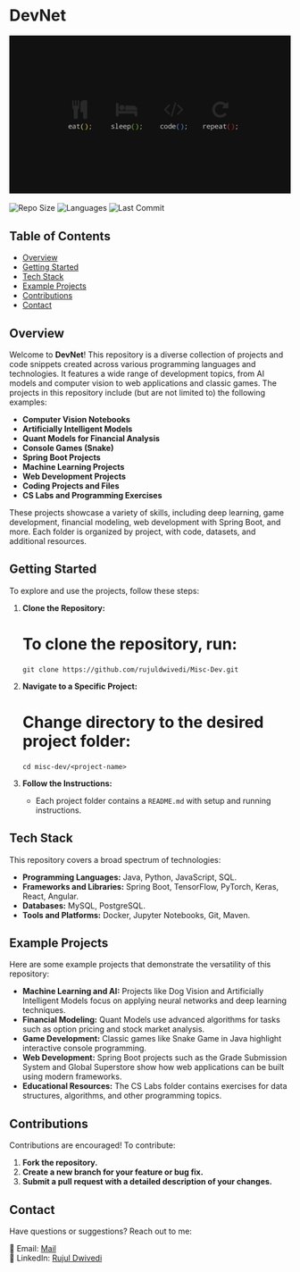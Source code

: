 # DevNet

![Project Banner](banner.jpeg)

![Repo Size](https://img.shields.io/github/repo-size/rujuldwivedi/misc-dev)
![Languages](https://img.shields.io/github/languages/count/rujuldwivedi/misc-dev)
![Last Commit](https://img.shields.io/github/last-commit/rujuldwivedi/misc-dev)

## Table of Contents
- [Overview](#overview)
- [Getting Started](#getting-started)
- [Tech Stack](#tech-stack)
- [Example Projects](#example-projects)
- [Contributions](#contributions)
- [Contact](#contact)

## Overview

Welcome to **DevNet**! This repository is a diverse collection of projects and code snippets created across various programming languages and technologies. It features a wide range of development topics, from AI models and computer vision to web applications and classic games. The projects in this repository include (but are not limited to) the following examples:

- **Computer Vision Notebooks**
- **Artificially Intelligent Models**
- **Quant Models for Financial Analysis**
- **Console Games (Snake)**
- **Spring Boot Projects**
- **Machine Learning Projects**
- **Web Development Projects**
- **Coding Projects and Files**
- **CS Labs and Programming Exercises**

These projects showcase a variety of skills, including deep learning, game development, financial modeling, web development with Spring Boot, and more. Each folder is organized by project, with code, datasets, and additional resources.

## Getting Started

To explore and use the projects, follow these steps:

1. **Clone the Repository:**
   # To clone the repository, run:
   `git clone https://github.com/rujuldwivedi/Misc-Dev.git`

2. **Navigate to a Specific Project:**
   # Change directory to the desired project folder:
   `cd misc-dev/<project-name>`

3. **Follow the Instructions:**
   - Each project folder contains a `README.md` with setup and running instructions.

## Tech Stack

This repository covers a broad spectrum of technologies:

- **Programming Languages:** Java, Python, JavaScript, SQL.
- **Frameworks and Libraries:** Spring Boot, TensorFlow, PyTorch, Keras, React, Angular.
- **Databases:** MySQL, PostgreSQL.
- **Tools and Platforms:** Docker, Jupyter Notebooks, Git, Maven.

## Example Projects

Here are some example projects that demonstrate the versatility of this repository:

- **Machine Learning and AI:** Projects like Dog Vision and Artificially Intelligent Models focus on applying neural networks and deep learning techniques.
- **Financial Modeling:** Quant Models use advanced algorithms for tasks such as option pricing and stock market analysis.
- **Game Development:** Classic games like Snake Game in Java highlight interactive console programming.
- **Web Development:** Spring Boot projects such as the Grade Submission System and Global Superstore show how web applications can be built using modern frameworks.
- **Educational Resources:** The CS Labs folder contains exercises for data structures, algorithms, and other programming topics.

## Contributions

Contributions are encouraged! To contribute:

1. **Fork the repository.**
2. **Create a new branch for your feature or bug fix.**
3. **Submit a pull request with a detailed description of your changes.**

## Contact

Have questions or suggestions? Reach out to me:

📧 Email: [Mail](mailto:rujuldwivedi@icloud.com)  
🔗 LinkedIn: [Rujul Dwivedi](https://www.linkedin.com/in/rujuldwivedi/)  
